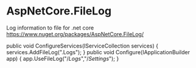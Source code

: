 # AspNetCore.FileLog
Log information to file for .net core
https://www.nuget.org/packages/AspNetCore.FileLog/

public void ConfigureServices(IServiceCollection services)
{
    services.AddFileLog(".Logs");
}
public void Configure(IApplicationBuilder app)
{
    app.UseFileLog("/_Logs_","/_Settings_");
}
